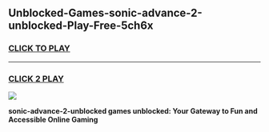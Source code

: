 
## Unblocked-Games-sonic-advance-2-unblocked-Play-Free-5ch6x
<h3>
<a href="https://premium76.site?title=sonic-advance-2-unblocked&ref=21A">CLICK TO PLAY</a></h3>
<hr>

<h3>
<a href="https://premium76.site?title=sonic-advance-2-unblocked&ref=21A">CLICK 2 PLAY</a>
  
</h3>

<a href="https://premium76.site?title=sonic-advance-2-unblocked&ref=21A"><img src="https://clearcache.store/games.png"></a>


**sonic-advance-2-unblocked games unblocked: Your Gateway to Fun and Accessible Online Gaming**
